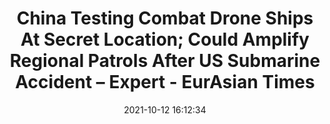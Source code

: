 ---
"title": "China Testing Combat Drone Ships At Secret Location; Could Amplify Regional Patrols After US Submarine Accident – Expert - EurAsian Times"
"date": "2021-10-12 16:12:34"
"feed_name": "GOOGLENEWSCONSTRUCTION"
"feed_website": "https://news.google.com/search?q=construction%2Bincident&hl=en-US&gl=US&ceid=US:en"
"feed_rss": "https://news.google.com/rss/search?q=construction%2Bincident&hl=en-US&gl=US&ceid=US:en"
"link": "https://eurasiantimes.com/china-testing-combat-drone-ships-at-secret-location-could-amplify-regional-patrols-after-us-submarine-accident-expert/"
"source": "{'href': 'https://eurasiantimes.com', 'title': 'EurAsian Times'}"
"file": "_posts/2021-1-1-d32255882d53d6c5ea0ea103192ba2d2843750e4.md"
"accident": "0"
"drilling": "0"
"dead": "0"
"injured": "0"
"arrested": "0"
"place": "unknown place"
"where": "unknown site"
"causes": "unknown"
"place_uri": "unknown place"
---